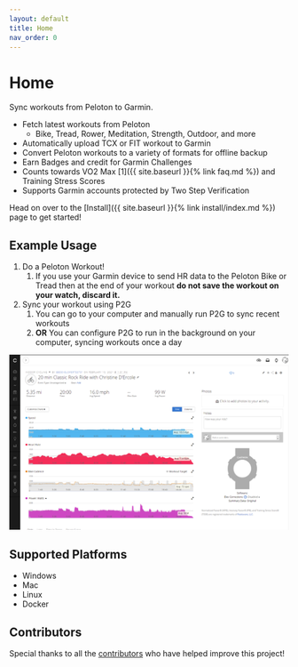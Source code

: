 ```yaml
---
layout: default
title: Home
nav_order: 0
---
```


# Home

Sync workouts from Peloton to Garmin.

* Fetch latest workouts from Peloton
  * Bike, Tread, Rower, Meditation, Strength, Outdoor, and more
* Automatically upload TCX or FIT workout to Garmin
* Convert Peloton workouts to a variety of formats for offline backup
* Earn Badges and credit for Garmin Challenges
* Counts towards VO2 Max [1]({{ site.baseurl }}{% link faq.md %}) and Training Stress Scores
* Supports Garmin accounts protected by Two Step Verification

Head on over to the [Install]({{ site.baseurl }}{% link install/index.md %}) page to get started!

## Example Usage

1. Do a Peloton Workout!
    1. If you use your Garmin device to send HR data to the Peloton Bike or Tread then at the end of your workout **do not save the workout on your watch, discard it.**
1. Sync your workout using P2G
    1. You can go to your computer and manually run P2G to sync recent workouts
    1. **OR** You can configure P2G to run in the background on your computer, syncing workouts once a day

![Example Cycling Workout](https://github.com/philosowaffle/peloton-to-garmin/blob/master/images/example_cycle.png?raw=true "Example Cycling Workout")

## Supported Platforms

* Windows
* Mac
* Linux
* Docker

## Contributors

Special thanks to all the [contributors](https://github.com/philosowaffle/peloton-to-garmin/graphs/contributors) who have helped improve this project!
